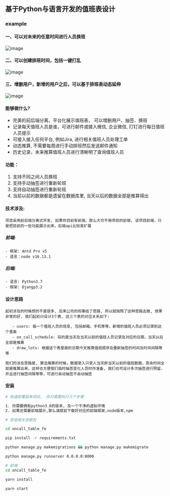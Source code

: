 ## 基于Python与语言开发的值班表设计

### example
#### 一、可以对未来的任意时间进行人员换班
![image](docs/img/2756a1df-eb2b-49de-b3df-2871b46ce910.gif)   

#### 二、可以创建排班时间，包括一键打乱
![image](docs/img/c1e06024-7863-4e7f-99f4-64010ce0d414.gif)
#### 三、增删用户，新增的用户之后，可以基于排班表动态延伸
![image](docs/img/f12d9616-e1d1-4a03-a30d-38de255a8f05.gif)

#### 能够做什么?
- 完美的前后端分离，平台化展示值班表， 可以增删用户、抽签、换班
- 记录每天值班人员是谁，可进行邮件或接入微信, 企业微信, 玎钉进行每日值班人员提示
- 可接入接入任何平台, 例如Jira, 进行相关值班人员处理工单
- 动态推算, 不需要每周进行手动排班然后发送邮件通知
- 历史记录，未来推算值班人员进行清晰明了查询值班人员

#### 功能： 
1. 支持不同之间人员换班
2. 支持手动抽签进行重新轮班
3. 支持自动抽签进行重新轮班
4. 当前以前的数据都是遗留在数据库里, 当天以后的数据全部是推算得出
 
 
 #### 技术涉及:
 `项目采用前后端分离式开发, 如果你目前有前端，那么大可不用项目的前端, 该项目前端，只是把目前的一些功能展示出来，后端api比较易扩展`
 
 ##### 前端:
 ```text
 - 框架: Antd Pro v5
 - 语言：node v16.13.1
```
 
 
 ##### 后端:
 ```text
 - 语言: Python3.7
 - 框架: Djangp3.2
 
 ```
 
 #### 设计思路
 ```text
起初涉及的时候想的不是很多, 后来公司的同事给了思路, 所以就按照了这种思路去做, 效果非常的好, 我们起初只设计3个表, 这三个表的对应关系如下:
   
    - users: 每一个值班人员的信息, 包括邮箱、手机等等，新增的值班人员必须记录到这个里面
    - on_call_schedule: 存的是当天及当天以前的值班人员记录及对应的日期，当天以后全部是推算
    - draw_lots: 根据这个表里面的日期今天推算值班顺序及重新抽签的时间及时间间隔等等

我们的涉及思路是, 算法推算的时候，数据录入只录入当天即当天以前的值班数据，其余时间全部是推算出来，这样也方便我们临时抽签变化人员时作准备, 我们也可设计多次抽签进行预留，并且进行抽签间隔等等，可进行自动抽签不自动抽签
```
 
 
 #### 安装
 ```bash
# 快速部署起来测试， 你只需要执行几个步骤

1. 你需要拥有python3.6的版本, 及一个干净的虚拟环境
2. 如果还需要前端展示,那么请提前下载好对应的前端框架,node版本,npm

# 安装相关依赖包

cd oncall_table_fe

pip install -r requirements.txt

python manage.py makemigrations && python manage.py makemigrate 

python manage.py runserver 0.0.0.0:8000

# 前端
cd oncall_table_fe 

yarn install 

yarn start 
```
